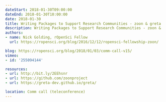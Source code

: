 ```yaml
---
dateStart: 2018-01-30T09:00:00
dateEnd: 2018-01-30T10:00:00
date: 2018-01-30
title: Writing Packages to Support Research Communities - zoon & greta
description: Writing Packages to Support Research Communities - zoon & greta
authors:
- name: Nick Golding, rOpenSci Fellow
  url: https://ropensci.org/blog/2016/12/12/ropensci-fellowship-zoon/

blog: https://ropensci.org/blog/2018/01/03/comm-call-v15/
vimeo:
- id: '255094144'

resources:
- url: http://bit.ly/2EEhsnr
- url: https://github.com/zoonproject
- url: https://greta-dev.github.io/greta/

location: Comm call (teleconference)
---
```

